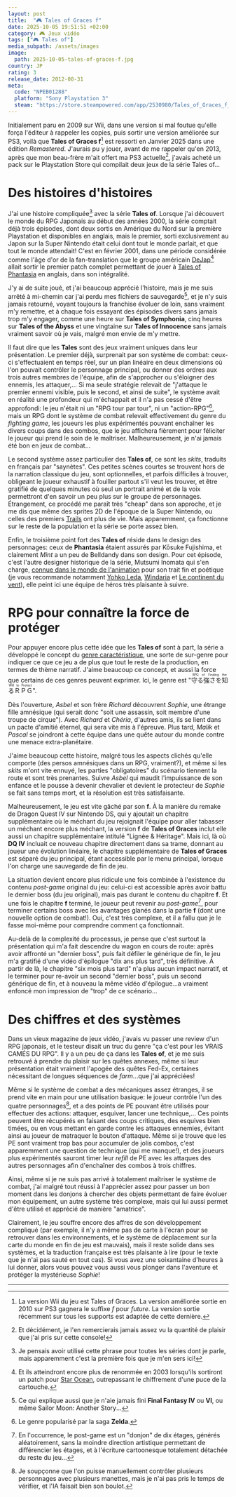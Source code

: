 ```yaml
---
layout: post
title:  "🎮 Tales of Graces f"
date: 2025-10-05 19:51:51 +02:00
category: 🎮 Jeux vidéo
tags: ["🎮 Tales of"]
media_subpath: /assets/images
image:
  path: 2025-10-05-tales-of-graces-f.jpg
country: JP
rating: 3
release_date: 2012-08-31
meta:
  code: "NPEB01288"
  platform: "Sony Playstation 3"
  steam: "https://store.steampowered.com/app/2530980/Tales_of_Graces_f_Remastered/"
---
```


Initialement paru en 2009 sur Wii, dans une version si mal foutue qu'elle força l'éditeur à rappeler les copies, puis sortir une version améliorée sur PS3, voilà que **Tales of Graces f**[^1] est ressorti en Janvier 2025 dans une édition _Remastered_. J'aurais pu y jouer, avant de me rappeler qu'en 2013, après que mon beau-frère m'ait offert ma PS3 actuelle[^2], j'avais acheté un pack sur le Playstation Store qui compilait deux jeux de la série <wiki>Tales of</wiki>...

# Des histoires d'histoires

J'ai une histoire compliquée[^3] avec la série **Tales of**. Lorsque j'ai découvert le monde du RPG Japonais au début des années 2000, la série comptait déjà trois épisodes, dont deux sortis en Amérique du Nord sur la première Playstation et disponibles en anglais, mais le premier, sorti exclusivement au Japon sur la Super Nintendo était celui dont tout le monde parlait, et que tout le monde attendait! C'est en février 2001, dans une période considérée comme l'âge d'or de la fan-translation que le groupe américain [DeJap](https://dejap.eludevisibility.org/top.php)[^4] allait sortir le premier patch complet permettant de jouer à [Tales of Phantasia](https://fr.wikipedia.org/wiki/Tales_of_Phantasia) en anglais, dans son intégralité.

J'y ai de suite joué, et j'ai beaucoup apprécié l'histoire, mais je me suis arrêté à mi-chemin car j'ai perdu mes fichiers de sauvegarde[^5], et je n'y suis jamais retourné, voyant toujours la franchise évoluer de loin, sans vraiment m'y remettre, et à chaque fois essayant des épisodes divers sans jamais trop m'y engager, comme une heure sur **Tales of Symphonia**, cinq heures sur **Tales of the Abyss** et une vingtaine sur **Tales of Innocence** sans jamais vraiment savoir où je vais, malgré mon envie de m'y mettre.

Il faut dire que les **Tales** sont des jeux vraiment uniques dans leur présentation. Le premier déjà, surprenait par son système de combat: ceux-ci s'effectuaient en temps réel, sur un plan linéaire en deux dimensions où l'on pouvait contrôler le personnage principal, ou donner des ordres aux trois autres membres de l'équipe, afin de s'approcher ou s'éloigner des ennemis, les attaquer,... Si ma seule stratégie relevait de "j'attaque le premier ennemi visible, puis le second, et ainsi de suite", le système avait en réalité une profondeur qui m'échappait et il n'a pas cessé d'être approfondi: le jeu n'était ni un "RPG tour par tour", ni un "action-RPG"[^6], mais un RPG dont le système de combat relevait effectivement du genre du _fighting game_, les joueurs les plus expérimentés pouvant enchaîner les divers coups dans des combos, que le jeu affichera fièrement pour féliciter le joueur qui prend le soin de le maîtriser. Malheureusement, je n'ai jamais été bon en jeux de combat...

Le second système assez particulier des **Tales of**, ce sont les _skits_, traduits en français par "saynètes". Ces petites scènes courtes se trouvent hors de la narration classique du jeu, sont optionnelles, et parfois difficiles à trouver, obligeant le joueur exhaustif à fouiller partout s'il veut les trouver, et être gratifié de quelques minutes où seul un portrait animé et de la voix permettront d'en savoir un peu plus sur le groupe de personnages. Étrangement, ce procédé me paraît très "cheap" dans son approche, et je me dis que même des sprites 2D de l'époque de la Super Nintendo, ou celles des premiers [Trails](/tags/trails/) ont plus de vie. Mais apparemment, ça fonctionne sur le reste de la population et la série se porte assez bien.

Enfin, le troisième point fort des **Tales of** réside dans le design des personnages: ceux de **Phantasia** étaient assurés par <wiki>Kōsuke Fujishima</wiki>, et clairement _Mint_ a un peu de <wiki page="Ah! My Goddess">Belldandy</wiki> dans son design. Pour cet épisode, c'est l'autre designer historique de la série, <wiki>Mutsumi Inomata</wiki> qui s'en charge, [connue dans le monde de l'animation](https://anidb.net/creator/2743) pour son trait fin et poétique (je vous recommande notamment [Yohko Leda](https://anidb.net/anime/3339), [Windaria](https://anidb.net/anime/1220) et [Le continent du vent](https://anidb.net/anime/1234)), elle peint ici une équipe de héros très plaisante à suivre.

# RPG pour connaître la force de protéger

Pour appuyer encore plus cette idée que les **Tales of** sont à part, la série a développé le concept du [genre caractéristique](https://aselia.fandom.com/wiki/Characteristic_Genre), une sorte de sur-genre pour indiquer ce que ce jeu a de plus que tout le reste de la production, en termes de thème narratif. J'aime beaucoup ce concept, et aussi la force que certains de ces genres peuvent exprimer. Ici, le genre est "<ruby>守る強さを知るＲＰＧ<rt>RPG of Finding the Will to Protect</rt></ruby>".

Dès l'ouverture, _Asbel_ et son frère _Richard_ découvrent _Sophie_, une étrange fille amnésique (qui serait donc "soit une assassin, soit membre d'une troupe de cirque"). Avec _Richard_ et _Chéria_, d'autres amis, ils se lient dans un pacte d'amitié éternel, qui sera vite mis à l'épreuve. Plus tard, _Malik_ et _Pascal_ se joindront à cette équipe dans une quête autour du monde contre une menace extra-planétaire.

J'aime beaucoup cette histoire, malgré tous les aspects clichés qu'elle comporte (des persos amnésiques dans un RPG, vraiment?), et même si les _skits_ m'ont vite ennuyé, les parties "obligatoires" du scénario tiennent la route et sont très prenantes. Suivre _Asbel_ qui maudit l'impuissance de son enfance et le pousse à devenir chevalier et devient le protecteur de _Sophie_ se fait sans temps mort, et la résolution est très satisfaisante.

Malheureusement, le jeu est vite gâché par son **f**. À la manière du remake de <wiki page="Dragon Quest IV : L'Épopée des élus">Dragon Quest IV</wiki> sur Nintendo DS, qui y ajoutait un chapitre supplémentaire où le méchant du jeu rejoignait l'équipe pour aller tabasser un méchant encore plus méchant, la version **f** de **Tales of Graces** inclut elle aussi un chapitre supplémentaire intitulé "Lignée & Héritage". Mais ici, là où **DQ IV** incluait ce nouveau chapitre directement dans sa trame, donnant au joueur une évolution linéaire, le chapitre supplémentaire de **Tales of Graces** est séparé du jeu principal, étant accessible par le menu principal, lorsque l'on charge une sauvegarde de fin de jeu.

La situation devient encore plus ridicule une fois combinée à l'existence du contenu _post-game_ original du jeu: celui-ci est accessible après avoir battu le dernier boss (du jeu original), mais pas durant le contenu du chapitre **f**. Et une fois le chapitre **f** terminé, le joueur peut revenir au _post-game_[^7], pour terminer certains boss avec les avantages glanés dans la partie **f** (dont une nouvelle option de combat!). Oui, c'est très complexe, et il a fallu que je le fasse moi-même pour comprendre comment ça fonctionnait.

Au-delà de la complexité du processus, je pense que c'est surtout la présentation qui m'a fait descendre du wagon en cours de route: après avoir affronté un "dernier boss", puis fait défiler le générique de fin, le jeu m'a gratifié d'une vidéo d'épilogue "dix ans plus tard", très définitive. À partir de là, le chapitre "six mois plus tard" n'a plus aucun impact narratif, et le terminer pour re-avoir un second "dernier boss", puis un second générique de fin, et à nouveau la même vidéo d'épilogue...a vraiment enfoncé mon impression de "trop" de ce scénario...

# Des chiffres et des systèmes

Dans un vieux magazine de jeux vidéo, j'avais vu passer une review d'un RPG japonais, et le testeur disait un truc du genre "ça c'est pour les VRAIS CAMÉS DU RPG". Il y a un peu de ça dans les **Tales of**, et je me suis retrouvé à prendre du plaisir sur les quêtes annexes, même si leur présentation était vraiment l'apogée des quêtes Fed-Ex, certaines nécessitant de longues séquences de _farm_...que j'ai appréciées!

Même si le système de combat a des mécaniques assez étranges, il se prend vite en main pour une utilisation basique: le joueur contrôle l'un des quatre personnages[^8], et a des points de PE pouvant être utilisés pour effectuer des actions: attaquer, esquiver, lancer une technique,... Ces points peuvent être récupérés en faisant des coups critiques, des esquives bien timées, ou en vous mettant en garde contre les attaques ennemies, évitant ainsi au joueur de matraquer le bouton d'attaque. Même si je trouve que les PE sont vraiment trop bas pour accumuler de jolis combos, c'est apparemment une question de technique (qui me manque!), et des joueurs plus expérimentés sauront timer leur _refill_ de PE avec les attaques des autres personnages afin d'enchaîner des combos à trois chiffres.

Ainsi, même si je ne suis pas arrivé à totalement maîtriser le système de combat, j'ai malgré tout réussi à l'apprécier assez pour passer un bon moment dans les donjons à chercher des objets permettant de faire évoluer mon équipement, un autre système très complexe, mais qui lui aussi permet d'être utilisé et apprécié de manière "amatrice".

Clairement, le jeu souffre encore des affres de son développement compliqué (par exemple, il n'y a même pas de carte à l'écran pour se retrouver dans les environnements, et le système de déplacement sur la carte du monde en fin de jeu est mauvais), mais il reste solide dans ses systèmes, et la traduction française est très plaisante à lire (pour le texte que je n'ai pas sauté en tout cas). Si vous avez une soixantaine d'heures à lui donner, alors vous pouvez vous aussi vous plonger dans l'aventure et protéger la mystérieuse _Sophie_!

***
[^1]: La version Wii du jeu est <wiki>Tales of Graces</wiki>. La version améliorée sortie en 2010 sur PS3 gagnera le suffixe _f_ pour _future_. La version sortie récemment sur tous les supports est adaptée de cette dernière.
[^2]: Et décidément, je l'en remercierais jamais assez vu la quantité de plaisir que j'ai pris sur cette console!
[^3]: Je pensais avoir utilisé cette phrase pour toutes les séries dont je parle, mais apparemment c'est la première fois que je m'en sers ici!
[^4]: Et ils atteindront encore plus de renommée en 2003 lorsqu'ils sortiront un patch pour [Star Ocean](https://dejap.eludevisibility.org/so.php), outrepassant le chiffrement d'une puce de la cartouche.
[^5]: Ce qui explique aussi que je n'aie jamais fini **Final Fantasy IV** ou **VI**, ou même <wiki lang="en" page="Bishōjo Senshi Sailor Moon: Another Story">Sailor Moon: Another Story</wiki>...
[^6]: Le genre popularisé par la saga **Zelda**.
[^7]: En l'occurrence, le post-game est un "donjon" de dix étages, générés aléatoirement, sans la moindre direction artistique permettant de différencier les étages, et à l'écriture cartoonesque totalement détachée du reste du jeu...
[^8]: Je soupçonne que l'on puisse manuellement contrôler plusieurs personnages avec plusieurs manettes, mais je n'ai pas pris le temps de vérifier, et l'IA faisait bien son boulot.